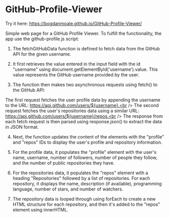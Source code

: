 # GitHub-Profile-Viewer
Try it here: https://bogdanmoale.github.io/GitHub-Profile-Viewer/

Simple web page for a GitHub Profile Viewer. To fulfill the functionality, the app use the github-profile.js script:

1. The fetchGitHubData function is defined to fetch data from the GitHub API for the given username.

2. It first retrieves the value entered in the input field with the id "username" using document.getElementById('username').value. This value represents the GitHub username provided by the user.

3. The function then makes two asynchronous requests using fetch() to the GitHub API:<br />

The first request fetches the user profile data by appending the username to the URL: https://api.github.com/users/${username}.<br />
The second request fetches the user's repositories data using a similar URL: https://api.github.com/users/${username}/repos.<br />
The response from each fetch request is then parsed using response.json() to extract the data in JSON format.<br />

4. Next, the function updates the content of the elements with the "profile" and "repos" IDs to display the user's profile and repository information.

5. For the profile data, it populates the "profile" element with the user's name, username, number of followers, number of people they follow, and the number of public repositories they have.

6. For the repositories data, it populates the "repos" element with a heading "Repositories" followed by a list of repositories. For each repository, it displays the name, description (if available), programming language, number of stars, and number of watchers.

8. The repository data is looped through using forEach to create a new HTML structure for each repository, and then it's added to the "repos" element using innerHTML.

